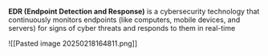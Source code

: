 **EDR (Endpoint Detection and Response)** is a cybersecurity technology that continuously monitors endpoints (like computers, mobile devices, and servers) for signs of cyber threats and responds to them in real-time


![[Pasted image 20250218164811.png]]